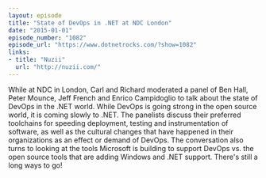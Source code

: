 ```yaml
---
layout: episode
title: "State of DevOps in .NET at NDC London"
date: "2015-01-01"
episode_number: "1082"
episode_url: "https://www.dotnetrocks.com/?show=1082"
links:
- title: "Nuzii"
  url: "http://nuzii.com/"
---
```


While at NDC in London, Carl and Richard moderated a panel of Ben Hall, Peter Mounce, Jeff French and Enrico Campidoglio to talk about the state of DevOps in the .NET world. While DevOps is going strong in the open source world, it is coming slowly to .NET. The panelists discuss their preferred toolchains for speeding deployment, testing and instrumentation of software, as well as the cultural changes that have happened in their organizations as an effect or demand of DevOps. The conversation also turns to looking at the tools Microsoft is building to support DevOps vs. the open source tools that are adding Windows and .NET support. There's still a long ways to go!
